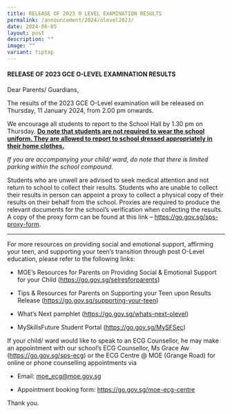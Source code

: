 ```yaml
---
title: RELEASE OF 2023 O LEVEL EXAMINATION RESULTS
permalink: /announcement/2024/olevel2023/
date: 2024-06-05
layout: post
description: ""
image: ""
variant: tiptap
---
```

<h4><strong>RELEASE OF 2023 GCE O-LEVEL EXAMINATION RESULTS</strong></h4><p>Dear Parents/ Guardians,</p><p>The results of the 2023 GCE O-Level examination will be released on Thursday, 11 January 2024, from 2.00 pm onwards.</p><p>We encourage all students to report to the School Hall by 1.30 pm on Thursday. <strong><u>Do note that students are not required to wear the school uniform. They are allowed to report to school dressed appropriately in their home clothes.</u></strong></p><p><em>If you are accompanying your child/ ward, do note that there is limited parking within the school compound.</em></p><p></p><p>Students who are unwell are advised to seek medical attention and not return to school to collect their results. Students who are unable to collect their results in person can appoint a proxy to collect a physical copy of their results on their behalf from the school. Proxies are required to produce the relevant documents for the school’s verification when collecting the results. A copy of the proxy form can be found at this link – <a href="https://go.gov.sg/sps-proxy-form" rel="noopener noreferrer nofollow" target="_blank">https://go.gov.sg/sps-proxy-form</a>. &nbsp;</p><p></p><hr><p>For more resources on providing social and emotional support, affirming your teen, and supporting your teen’s transition through post O-Level education, please refer to the following links:</p><ul data-tight="true" class="tight"><li><p>MOE’s Resources for Parents on Providing Social &amp; Emotional Support for your Child (<a href="https://go.gov.sg/selresforparents" rel="noopener noreferrer nofollow" target="_blank">https://go.gov.sg/selresforparents</a>)</p></li><li><p>Tips &amp; Resources for Parents on Supporting your Teen upon Results Release (<a href="https://go.gov.sg/supporting-your-teen" rel="noopener noreferrer nofollow" target="_blank">https://go.gov.sg/supporting-your-teen</a>)</p></li><li><p>What’s Next pamphlet (<a href="https://go.gov.sg/whats-next-olevel" rel="noopener noreferrer nofollow" target="_blank">https://go.gov.sg/whats-next-olevel</a>)</p></li><li><p>MySkillsFuture Student Portal (<a href="https://go.gov.sg/MySFSec" rel="noopener noreferrer nofollow" target="_blank">https://go.gov.sg/MySFSec</a>)</p></li></ul><p></p><p>If your child/ ward would like to speak to an ECG Counsellor, he may make an appointment with our school’s ECG Counsellor, Ms Grace Aw (<a href="https://go.gov.sg/sps-ecg" rel="noopener noreferrer nofollow" target="_blank">https://go.gov.sg/sps-ecg</a>) or the ECG Centre @ MOE (Grange Road) for online or phone counselling appointments via</p><ul data-tight="true" class="tight"><li><p>Email: <a href="moe_ecg@moe.gov.sg" rel="noopener noreferrer nofollow" target="_blank">moe_ecg@moe.gov.sg</a> &nbsp;</p></li><li><p>Appointment booking form: <a href="https://go.gov.sg/moe-ecg-centre" rel="noopener noreferrer nofollow" target="_blank">https://go.gov.sg/moe-ecg-centre</a> &nbsp;&nbsp;</p></li></ul><p>Thank you.</p>